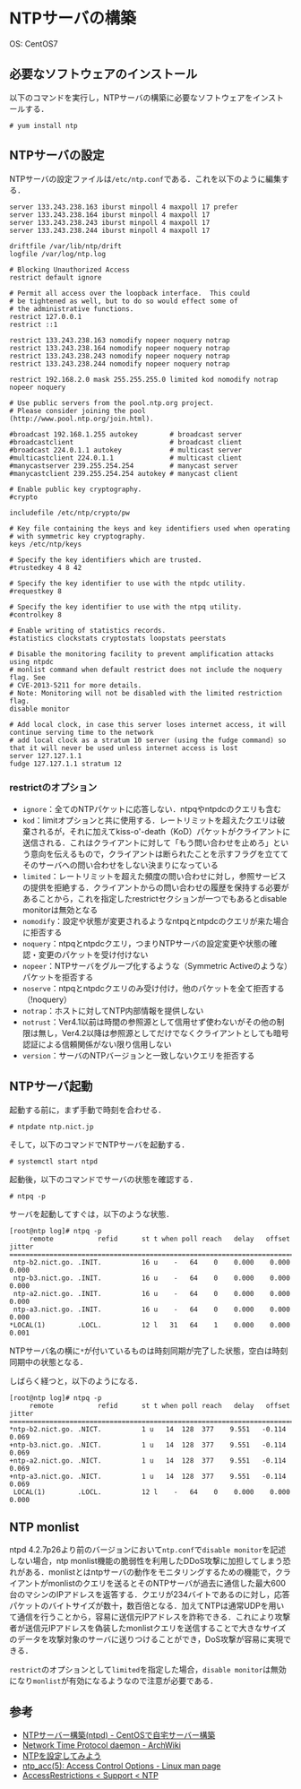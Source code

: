 # NTPサーバの構築

OS: CentOS7

## 必要なソフトウェアのインストール

以下のコマンドを実行し，NTPサーバの構築に必要なソフトウェアをインストールする．

```
# yum install ntp
```

## NTPサーバの設定

NTPサーバの設定ファイルは`/etc/ntp.conf`である．これを以下のように編集する．

```
server 133.243.238.163 iburst minpoll 4 maxpoll 17 prefer
server 133.243.238.164 iburst minpoll 4 maxpoll 17
server 133.243.238.243 iburst minpoll 4 maxpoll 17
server 133.243.238.244 iburst minpoll 4 maxpoll 17

driftfile /var/lib/ntp/drift
logfile /var/log/ntp.log

# Blocking Unauthorized Access
restrict default ignore

# Permit all access over the loopback interface.  This could
# be tightened as well, but to do so would effect some of
# the administrative functions.
restrict 127.0.0.1
restrict ::1

restrict 133.243.238.163 nomodify nopeer noquery notrap
restrict 133.243.238.164 nomodify nopeer noquery notrap
restrict 133.243.238.243 nomodify nopeer noquery notrap
restrict 133.243.238.244 nomodify nopeer noquery notrap

restrict 192.168.2.0 mask 255.255.255.0 limited kod nomodify notrap nopeer noquery

# Use public servers from the pool.ntp.org project.
# Please consider joining the pool (http://www.pool.ntp.org/join.html).

#broadcast 192.168.1.255 autokey        # broadcast server
#broadcastclient                        # broadcast client
#broadcast 224.0.1.1 autokey            # multicast server
#multicastclient 224.0.1.1              # multicast client
#manycastserver 239.255.254.254         # manycast server
#manycastclient 239.255.254.254 autokey # manycast client

# Enable public key cryptography.
#crypto

includefile /etc/ntp/crypto/pw

# Key file containing the keys and key identifiers used when operating
# with symmetric key cryptography.
keys /etc/ntp/keys

# Specify the key identifiers which are trusted.
#trustedkey 4 8 42

# Specify the key identifier to use with the ntpdc utility.
#requestkey 8

# Specify the key identifier to use with the ntpq utility.
#controlkey 8

# Enable writing of statistics records.
#statistics clockstats cryptostats loopstats peerstats

# Disable the monitoring facility to prevent amplification attacks using ntpdc
# monlist command when default restrict does not include the noquery flag. See
# CVE-2013-5211 for more details.
# Note: Monitoring will not be disabled with the limited restriction flag.
disable monitor

# Add local clock, in case this server loses internet access, it will continue serving time to the network
# add local clock as a stratum 10 server (using the fudge command) so that it will never be used unless internet access is lost
server 127.127.1.1
fudge 127.127.1.1 stratum 12
```

### restrictのオプション

- `ignore`：全てのNTPパケットに応答しない．ntpqやntpdcのクエリも含む
- `kod`：limitオプションと共に使用する．レートリミットを超えたクエリは破棄されるが，それに加えてkiss-o'-death（KoD）パケットがクライアントに送信される．これはクライアントに対して「もう問い合わせを止めろ」という意向を伝えるもので，クライアントは断られたことを示すフラグを立ててそのサーバへの問い合わせをしない決まりになっている
- `limited`：レートリミットを超えた頻度の問い合わせに対し，参照サービスの提供を拒絶する．クライアントからの問い合わせの履歴を保持する必要があることから，これを指定したrestrictセクションが一つでもあるとdisable monitorは無効となる
- `nomodify`：設定や状態が変更されるようなntpqとntpdcのクエリが来た場合に拒否する
- `noquery`：ntpqとntpdcクエリ，つまりNTPサーバの設定変更や状態の確認・変更のパケットを受け付けない
- `nopeer`：NTPサーバをグループ化するような（Symmetric Activeのような）パケットを拒否する
- `noserve`：ntpqとntpdcクエリのみ受け付け，他のパケットを全て拒否する（!noquery）
- `notrap`：ホストに対してNTP内部情報を提供しない
- `notrust`：Ver4.1以前は時間の参照源として信用せず使わないがその他の制限は無し，Ver4.2以降は参照源としてだけでなくクライアントとしても暗号認証による信頼関係がない限り信用しない
- `version`：サーバのNTPバージョンと一致しないクエリを拒否する

## NTPサーバ起動

起動する前に，まず手動で時刻を合わせる．

```
# ntpdate ntp.nict.jp
```

そして，以下のコマンドでNTPサーバを起動する．

```
# systemctl start ntpd
```

起動後，以下のコマンドでサーバの状態を確認する．

```
# ntpq -p
```

サーバを起動してすぐは，以下のような状態．

```
[root@ntp log]# ntpq -p
     remote           refid      st t when poll reach   delay   offset  jitter
==============================================================================
 ntp-b2.nict.go. .INIT.          16 u    -   64    0    0.000    0.000   0.000
 ntp-b3.nict.go. .INIT.          16 u    -   64    0    0.000    0.000   0.000
 ntp-a2.nict.go. .INIT.          16 u    -   64    0    0.000    0.000   0.000
 ntp-a3.nict.go. .INIT.          16 u    -   64    0    0.000    0.000   0.000
*LOCAL(1)        .LOCL.          12 l   31   64    1    0.000    0.000   0.001
```

NTPサーバ名の横に`*`が付いているものは時刻同期が完了した状態，空白は時刻同期中の状態となる．

しばらく経つと，以下のようになる．

```
[root@ntp log]# ntpq -p
     remote           refid      st t when poll reach   delay   offset  jitter
==============================================================================
*ntp-b2.nict.go. .NICT.          1 u   14  128  377    9.551   -0.114   0.069
+ntp-b3.nict.go. .NICT.          1 u   14  128  377    9.551   -0.114   0.069
+ntp-a2.nict.go. .NICT.          1 u   14  128  377    9.551   -0.114   0.069
+ntp-a3.nict.go. .NICT.          1 u   14  128  377    9.551   -0.114   0.069
 LOCAL(1)        .LOCL.          12 l    -   64    0    0.000    0.000   0.000
```

## NTP monlist

ntpd 4.2.7p26より前のバージョンにおいて`ntp.conf`で`disable monitor`を記述しない場合，ntp monlist機能の脆弱性を利用したDDoS攻撃に加担してしまう恐れがある．monlistとはntpサーバの動作をモニタリングするための機能で，クライアントがmonlistのクエリを送るとそのNTPサーバが過去に通信した最大600台のマシンのIPアドレスを返答する．クエリが234バイトであるのに対し，応答パケットのバイトサイズが数十，数百倍となる．加えてNTPは通常UDPを用いて通信を行うことから，容易に送信元IPアドレスを詐称できる．これにより攻撃者が送信元IPアドレスを偽装したmonlistクエリを送信することで大きなサイズのデータを攻撃対象のサーバに送りつけることができ，DoS攻撃が容易に実現できる．

`restrict`のオプションとして`limited`を指定した場合，`disable monitor`は無効になり`monlist`が有効になるようなので注意が必要である．

## 参考

- [NTPサーバー構築(ntpd) - CentOSで自宅サーバー構築](https://centossrv.com/ntp.shtml)
- [Network Time Protocol daemon - ArchWiki](https://wiki.archlinuxjp.org/index.php/Network_Time_Protocol_daemon)
- [NTPを設定してみよう](http://www.peach.ne.jp/ntp.html)
- [ntp_acc(5): Access Control Options - Linux man page](http://linux.die.net/man/5/ntp_acc)
- [AccessRestrictions < Support < NTP](https://support.ntp.org/bin/view/Support/AccessRestrictions)